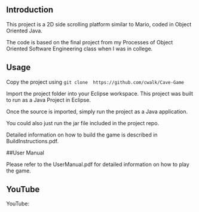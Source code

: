 ## Introduction

This project is a 2D side scrolling platform similar to Mario, coded in Object Oriented Java.

The code is based on the final project from my Processes of Object Oriented Software Engineering class when I was in college.

## Usage

Copy the project using `git clone  https://github.com/cwalk/Cave-Game`

Import the project folder into your Eclipse workspace. This project was built to run as a Java Project in Eclipse.

Once the source is imported, simply run the project as a Java application.

You could also just run the jar file included in the project repo.

Detailed information on how to build the game is described in BuildInstructions.pdf.

##User Manual

Please refer to the UserManual.pdf for detailed information on how to play the game.

## YouTube

YouTube:
